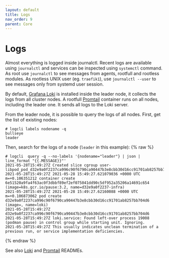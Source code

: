 ```yaml
---
layout: default
title: Logs
nav_order: 9
parent: Core
---
```


# Logs

Almost everything is logged inside journalctl.
Recent logs are available using `journalctl` and services can be inspected using `systemctl` command.
As root use `journalctl` to see messages from agents, rootfull and rootless modules.
As rootless UNIX user (eg. `traefik1`), use `journalctl --user` to see messages only from systemd user session.

By default, [Grafana Loki](https://grafana.com/oss/loki/) is installed inside the leader node, it collects the logs
from all cluster nodes.
A rootfull [Promtail](https://grafana.com/docs/loki/latest/clients/promtail/) container runs on all nodes,
including the leader one. It sends all logs to the Loki server.

From the leader node, it is possible to query the logs of all nodes.
First, get the list of existing nodes:
```
# logcli labels nodename -q
bullseye
leader
```

Then, search for the logs of a node (`leader` in this example):
{% raw %}
```
# logcli  query -q --no-labels '{nodename="leader"} | json | line_format "{{.MESSAGE}}"'
2021-05-28T15:49:27Z Created slice cgroup user-libpod_pod_d32e9a0f2237ca996c90f6790ca90447b3e8cbb30d16cc91701ab8257bb704d6.slice.
2021-05-28T15:49:27Z 2021-05-28 15:49:27.621079036 +0000 UTC m=+0.106351212 container create 6e51520a9fa4f63ac0f3dbbf89ef2ef075041dd90c5df952a35206a14691c654 (image=k8s.gcr.io/pause:3.2, name=d32e9a0f2237-infra)
2021-05-28T15:49:27Z 2021-05-28 15:49:27.62160088 +0000 UTC m=+0.106873062 pod create d32e9a0f2237ca996c90f6790ca90447b3e8cbb30d16cc91701ab8257bb704d6 (image=, name=loki)
2021-05-28T15:49:27Z d32e9a0f2237ca996c90f6790ca90447b3e8cbb30d16cc91701ab8257bb704d6
2021-05-28T15:49:27Z loki.service: Found left-over process 19008 (podman pause) in control group while starting unit. Ignoring.
2021-05-28T15:49:27Z This usually indicates unclean termination of a previous run, or service implementation deficiencies.
```
{% endraw %}

See also [Loki](https://github.com/NethServer/ns8-core/tree/main/loki) and [Promtail](https://github.com/NethServer/ns8-core/tree/main/promtail) READMEs.
